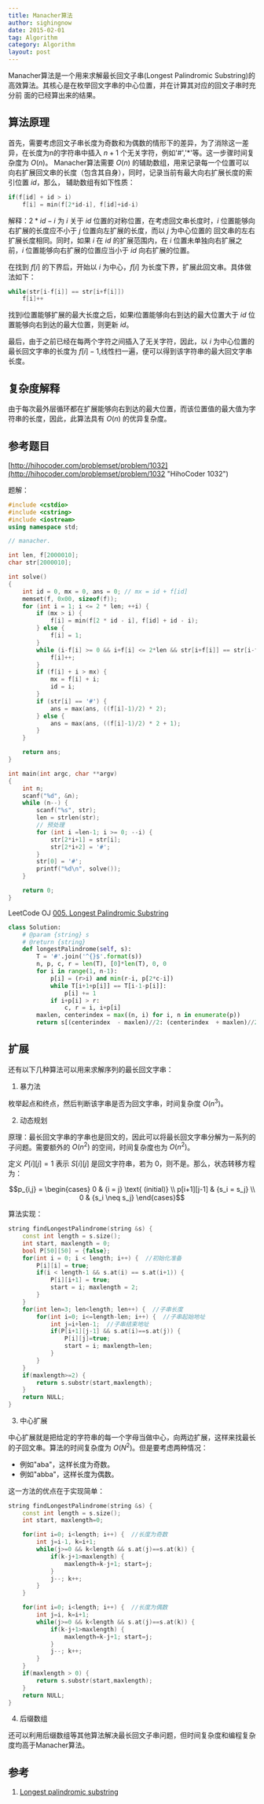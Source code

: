 ```yaml
---
title: Manacher算法
author: sighingnow
date: 2015-02-01
tag: Algorithm
category: Algorithm
layout: post
---
```


Manacher算法是一个用来求解最长回文子串(Longest Palindromic Substring)的高效算法。其核心是在枚举回文字串的中心位置，并在计算其对应的回文子串时充分前
面的已经算出来的结果。

<!--more-->

## 算法原理

首先，需要考虑回文子串长度为奇数和为偶数的情形下的差异，为了消除这一差异，在长度为n的字符串中插入 $n+1$ 个无关字符，例如'#','\*'等。这一步骤时间复杂度为 $O(n)$。
Manacher算法需要 $O(n)$ 的辅助数组，用来记录每一个位置可以向右扩展回文串的长度（包含其自身），同时，记录当前有最大向右扩展长度的索引位置 $id$，那么，
辅助数组有如下性质：

~~~cpp
if(f[id] + id > i)
    f[i] = min(f[2*id-i], f[id]+id-i)
~~~

解释：$2*id-i$ 为 $i$ 关于 $id$ 位置的对称位置，在考虑回文串长度时，$i$ 位置能够向右扩展的长度应不小于 $j$ 位置向左扩展的长度，而以 $j$ 为中心位置的
回文串的左右扩展长度相同。同时，如果 $i$ 在 $id$ 的扩展范围内，在 $i$ 位置未单独向右扩展之前，$i$ 位置能够向右扩展的位置应当小于 $id$ 向右扩展的位置。

在找到 $f[i]$ 的下界后，开始以 $i$ 为中心，$f[i]$ 为长度下界，扩展此回文串。具体做法如下：

~~~cpp
while(str[i-f[i]] == str[i+f[i]])
    f[i]++
~~~

找到i位置能够扩展的最大长度之后，如果i位置能够向右到达的最大位置大于 $id$ 位置能够向右到达的最大位置，则更新 $id$。

最后，由于之前已经在每两个字符之间插入了无关字符，因此，以 $i$ 为中心位置的最长回文字串的长度为 $f[i]-1$,线性扫一遍，便可以得到该字符串的最大回文字串
长度。

## 复杂度解释

由于每次最外层循环都在扩展能够向右到达的最大位置，而该位置值的最大值为字符串的长度，因此，此算法具有 $O(n)$ 的优异复杂度。

## 参考题目

[http://hihocoder.com/problemset/problem/1032](http://hihocoder.com/problemset/problem/1032 "HihoCoder 1032")

题解：

~~~cpp
#include <cstdio>
#include <cstring>
#include <iostream>
using namespace std;

// manacher.

int len, f[2000010];
char str[2000010];

int solve()
{
    int id = 0, mx = 0, ans = 0; // mx = id + f[id]
    memset(f, 0x00, sizeof(f));
    for (int i = 1; i <= 2 * len; ++i) {
        if (mx > i) {
            f[i] = min(f[2 * id - i], f[id] + id - i);
        } else {
            f[i] = 1;
        }
        while (i-f[i] >= 0 && i+f[i] <= 2*len && str[i+f[i]] == str[i-f[i]]) {
            f[i]++;
        }
        if (f[i] + i > mx) {
            mx = f[i] + i;
            id = i;
        }
        if (str[i] == '#') {
            ans = max(ans, ((f[i]-1)/2) * 2);
        } else {
            ans = max(ans, ((f[i]-1)/2) * 2 + 1);
        }
    }

    return ans;
}

int main(int argc, char **argv)
{
    int n;
    scanf("%d", &n);
    while (n--) {
        scanf("%s", str);
        len = strlen(str);
        // 预处理
        for (int i =len-1; i >= 0; --i) {
            str[2*i+1] = str[i];
            str[2*i+2] = '#';
        }
        str[0] = '#';
        printf("%d\n", solve());
    }

    return 0;
}
~~~

LeetCode OJ [005. Longest Palindromic Substring](https://leetcode.com/problems/longest-palindromic-substring/)

~~~python
class Solution:
    # @param {string} s
    # @return {string}
    def longestPalindrome(self, s):
        T = '#'.join('^{}$'.format(s))
        n, p, c, r = len(T), [0]*len(T), 0, 0
        for i in range(1, n-1):
            p[i] = (r>i) and min(r-i, p[2*c-i])
            while T[i+1+p[i]] == T[i-1-p[i]]:
                p[i] += 1
            if i+p[i] > r:
                c, r = i, i+p[i]
        maxlen, centerindex = max((n, i) for i, n in enumerate(p))
        return s[(centerindex  - maxlen)//2: (centerindex  + maxlen)//2]
~~~

## 扩展

还有以下几种算法可以用来求解序列的最长回文字串：

1. 暴力法

枚举起点和终点，然后判断该字串是否为回文字串，时间复杂度 $O(n^3)$。

2. 动态规划

原理：最长回文字串的字串也是回文的，因此可以将最长回文字串分解为一系列的子问题。需要额外的 $O(n^2)$ 的空间，时间复杂度也为 $O(n^2)$。

定义 $P[i][j]=1$ 表示 $S[i][j]$ 是回文字符串，若为 $0$，则不是。那么，状态转移方程为：

$$p_{i,j} = \begin{cases}
0           & {i = j} \text{ (initial)} \\
p[i+1][j-1] & {s_i = s_j} \\
0           & {s_i \neq s_j}
\end{cases}$$

算法实现：

~~~cpp
string findLongestPalindrome(string &s) {
	const int length = s.size();
	int start, maxlength = 0;
	bool P[50][50] = {false};
	for(int i = 0; i < length; i++) {  //初始化准备
		P[i][i] = true;
		if(i < length-1 && s.at(i) == s.at(i+1)) {
			P[i][i+1] = true;
            start = i; maxlength = 2;
		}
	}
	for(int len=3; len<length; len++) {  //子串长度
		for(int i=0; i<=length-len; i++) {  //子串起始地址
			int j=i+len-1;  //子串结束地址
			if(P[i+1][j-1] && s.at(i)==s.at(j)) {
				P[i][j]=true;
				start = i; maxlength=len;
			}
		}
    }
	if(maxlength>=2) {
		return s.substr(start,maxlength);
    }
	return NULL;
}
~~~

3. 中心扩展

中心扩展就是把给定的字符串的每一个字母当做中心，向两边扩展，这样来找最长的子回文串。算法的时间复杂度为 $O(N^2)$。但是要考虑两种情况：

+ 例如"aba"，这样长度为奇数。
+ 例如"abba"，这样长度为偶数。

这一方法的优点在于实现简单：

~~~cpp
string findLongestPalindrome(string &s) {
	const int length = s.size();
	int start, maxlength=0;

	for(int i=0; i<length; i++) {  //长度为奇数
		int j=i-1, k=i+1;
		while(j>=0 && k<length && s.at(j)==s.at(k)) {
			if(k-j+1>maxlength) {
				maxlength=k-j+1; start=j;
			}
			j--; k++;
		}
	}

	for(int i=0; i<length; i++) {  //长度为偶数
		int j=i, k=i+1;
		while(j>=0 && k<length && s.at(j)==s.at(k)) {
			if(k-j+1>maxlength) {
				maxlength=k-j+1; start=j;
			}
			j--; k++;
		}
	}
	if(maxlength > 0) {
		return s.substr(start,maxlength);
    }
	return NULL;
}
~~~

4. 后缀数组

还可以利用后缀数组等其他算法解决最长回文子串问题，但时间复杂度和编程复杂度均高于Manacher算法。

参考
----

1. [Longest palindromic substring](http://en.wikipedia.org/wiki/Longest_palindromic_substring)

